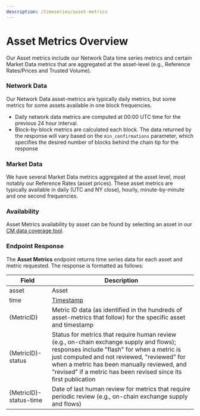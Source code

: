 ```yaml
---
description: /timeseries/asset-metrics
---
```


# Asset Metrics Overview

Our Asset metrics include our Network Data time series metrics and certain Market Data metrics that are aggregated at the asset-level (e.g., Reference Rates/Prices and Trusted Volume).

### Network Data

Our Network Data asset-metrics are typically daily metrics, but some metrics for some assets available in one block frequencies.

* Daily network data metrics are computed at 00:00 UTC time for the previous 24 hour interval.
* Block-by-block metrics are calculated each block. The data returned by the response will vary based on the `min_confirmations` parameter, which specifies the desired number of blocks behind the chain tip for the response

### Market Data

We have several Market Data metrics aggregated at the asset level, most notably our Reference Rates (asset prices). These asset metrics are typically available in daily (UTC and NY close), hourly, minute-by-minute and one second frequencies.

### Availability

Asset Metrics availability by asset can be found by selecting an asset in our [CM data coverage tool](https://coverage.coinmetrics.io/assets).

### Endpoint Response

The **Asset Metrics** endpoint returns time series data for each asset and metric requested. The response is formatted as follows:

| Field                  | Description                                                                                                                                                                                                                                                                                             |
| ---------------------- | ------------------------------------------------------------------------------------------------------------------------------------------------------------------------------------------------------------------------------------------------------------------------------------------------------- |
| asset                  | Asset                                                                                                                                                                                                                                                                                                   |
| time                   | [Timestamp](../access-our-data/api.md#timestamps)                                                                                                                                                                                                                                                       |
| {MetricID}             | Metric ID data (as identified in the hundreds of asset-metrics that follow) for the specific asset and timestamp                                                                                                                                                                                        |
| {MetricID}-status      | Status for metrics that require human review (e.g., on-chain exchange supply and flows); responses include "flash" for when a metric is just computed and not reviewed, "reviewed" for when a metric has been manually reviewed, and "revised" if a metric has been revised since its first publication |
| {MetricID}-status-time | Date of last human review for metrics that require periodic review (e.g., on-chain exchange supply and flows)                                                                                                                                                                                           |
